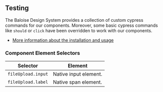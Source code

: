 ## Testing

The Baloise Design System provides a collection of custom cypress commands for our components. Moreover, some basic cypress commands like `should` or `click` have been overridden to work with our components.

- [More information about the installation and usage](?path=/docs/development-testing--page)

<!-- START: human documentation -->



<!-- END: human documentation -->


### Component Element Selectors

| Selector           | Element               |
| ------------------ | --------------------- |
| `fileUpload.input` | Native input element. |
| `fileUpload.label` | Native span element.  |

